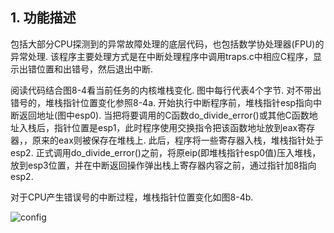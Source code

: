 ## 1. 功能描述

包括大部分CPU探测到的异常故障处理的底层代码，也包括数学协处理器(FPU)的异常处理. 该程序主要处理方式是在中断处理程序中调用traps.c中相应C程序，显示出错位置和出错号，然后退出中断. 

阅读代码结合图8-4看当前任务的内核堆栈变化. 图中每行代表4个字节. 对不带出错号的，堆栈指针位置变化参照8-4a. 开始执行中断程序前，堆栈指针esp指向中断返回地址(图中esp0). 当把将要调用的C函数do\_divide\_error()或其他C函数地址入栈后，指针位置是esp1，此时程序使用交换指令把该函数地址放到eax寄存器，，原来的eax则被保存在堆栈上. 此后，程序将一些寄存器入栈，堆栈指针处于esp2. 正式调用do\_divide\_error()之前，将原eip(即堆栈指针esp0值)压入堆栈，放到esp3位置，并在中断返回操作弹出栈上寄存器内容之前，通过指针加8指向esp2. 

对于CPU产生错误号的中断过程，堆栈指针位置变化如图8-4b. 

![config](images/4.png)

